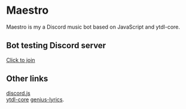# Maestro
Maestro is my a Discord music bot based on JavaScript and ytdl-core.

## Bot testing Discord server
[Click to join](https://discord.gg/t2sRz6T "Bot testing Discord server")

## Other links
[discord.js](https://discord.js.org/#/ "discord.js")\
[ytdl-core](https://github.com/fent/node-ytdl-core "ytdl-core")
[genius-lyrics](https://github.com/zyrouge/genius-lyrics "genius-lyrics npm module").

